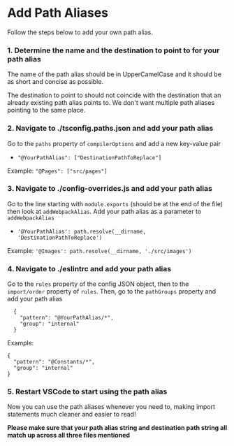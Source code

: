 # Add Path Aliases

Follow the steps below to add your own path alias.

### 1. Determine the name and the destination to point to for your path alias

The name of the path alias should be in UpperCamelCase and it should be as short and concise as possible.

The destination to point to should not coincide with the destination that an already existing path alias points to. We don't want multiple path aliases pointing to the same place.

### 2. Navigate to ./tsconfig.paths.json and add your path alias

Go to the `paths` property of `compilerOptions` and add a new key-value pair

- `"@YourPathAlias": ["DestinationPathToReplace"]`

Example: `"@Pages": ["src/pages"]`

### 3. Navigate to ./config-overrides.js and add your path alias

Go to the line starting with `module.exports` (should be at the end of the file) then look at `addWebpackAlias`. Add your path alias as a parameter to `addWebpackAlias`

- `'@YourPathAlias': path.resolve(__dirname, 'DestinationPathToReplace')`

Example: `'@Images': path.resolve(__dirname, './src/images')`

### 4. Navigate to ./eslintrc and add your path alias

Go to the `rules` property of the config JSON object, then to the `import/order` property of `rules`. Then, go to the `pathGroups` property and add your path alias

```
  {
    "pattern": "@YourPathAlias/*",
    "group": "internal"
  }
```

Example:

```
{
  "pattern": "@Constants/*",
  "group": "internal"
}
```

### 5. Restart VSCode to start using the path alias

Now you can use the path aliases whenever you need to, making import statements much cleaner and easier to read!

**Please make sure that your path alias string and destination path string all match up across all three files mentioned**

